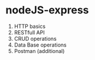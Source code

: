 # nodeJS-express

1. HTTP basics 
2. RESTfull API
3. CRUD operations
4. Data Base operations
5. Postman (additional)
